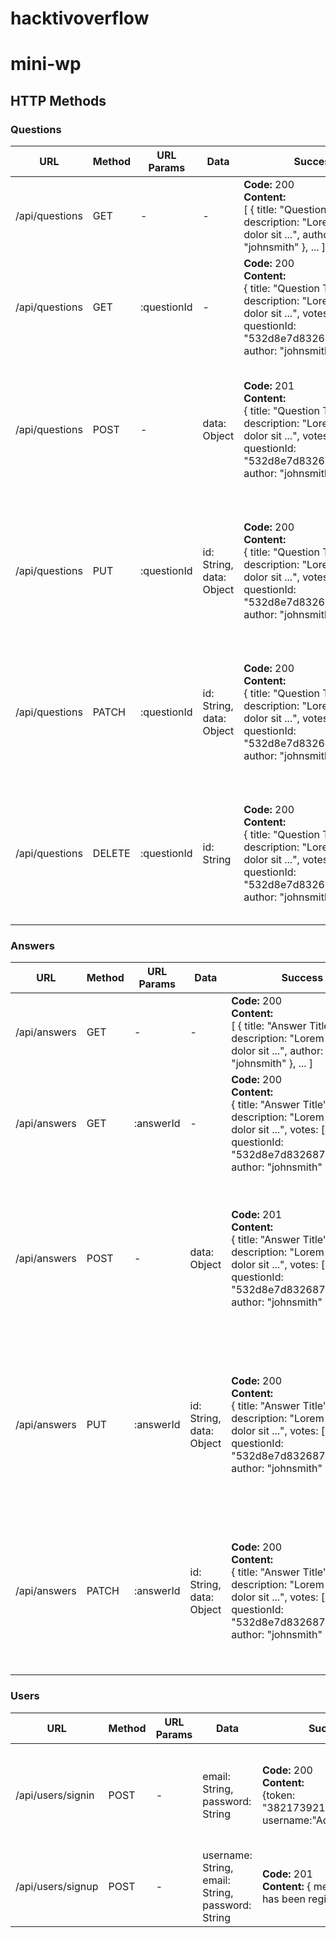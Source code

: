 # hacktivoverflow

# mini-wp
## HTTP Methods
### Questions
|URL|Method|URL Params|Data|Success|Error|
|---|------|----------|-----------|-------|-----|
|/api/questions|GET|-|-| **Code:** 200 <br>**Content:** <br> [ { title: "Question Title", description: "Lorem ipsum dolor sit ...", author: "johnsmith" }, ... ] |**Code:** 404<br> **Content:** { error : "questions doesn't exist" } |
|/api/questions|GET|:questionId|-| **Code:** 200 <br> **Content:**<br> { title: "Question Title", description: "Lorem ipsum dolor sit ...", votes: [], questionId: "532d8e7d8326878237287, author: "johnsmith" } |**Code:** 404<br>**Content:** { error : "Questiondoesn't exist" } |
|/api/questions|POST|-|data: Object| **Code:** 201 <br> **Content:**<br> { title: "Question Title", description: "Lorem ipsum dolor sit ...", votes: [], questionId: "532d8e7d8326878237287, author: "johnsmith" } |**Code:** 404<br>**Content:** { error: "Can't add product" } <br> or <br> **Code:** 401<br>**Content:** <br> { error : "You are unauthorized to make this request." } |
|/api/questions|PUT|:questionId|id: String, data: Object| **Code:** 200<br>**Content:**<br> { title: "Question Title", description: "Lorem ipsum dolor sit ...", votes: [], questionId: "532d8e7d8326878237287, author: "johnsmith" }  |**Code:** 404<br>**Content:** { error: "Can't replace product" }<br> or <br> **Code:** 401<br>**Content:** <br> { error : "You are unauthorized to make this request." } |
|/api/questions|PATCH|:questionId|id: String, data: Object| **Code:** 200<br>**Content:**<br> { title: "Question Title", description: "Lorem ipsum dolor sit ...", votes: [], questionId: "532d8e7d8326878237287, author: "johnsmith" }  |**Code:** 404<br>**Content:** { error: "Can't update product" }<br> or <br> **Code:** 401<br>**Content:** <br> { error : "You are unauthorized to make this request." }|
|/api/questions|DELETE|:questionId|id: String| **Code:** 200<br>**Content:**<br>{ title: "Question Title", description: "Lorem ipsum dolor sit ...", votes: [], questionId: "532d8e7d8326878237287, author: "johnsmith" }  |**Code:** 404<br>**Content:** { error: "Product doesn't exist" } <br> or <br> **Code:** 401<br>**Content:** <br> { error : "You are unauthorized to make this request." }|

### Answers
|URL|Method|URL Params|Data|Success|Error|
|---|------|----------|-----------|-------|-----|
|/api/answers|GET|-|-| **Code:** 200 <br>**Content:** <br> [ { title: "Answer Title", description: "Lorem ipsum dolor sit ...", author: "johnsmith" }, ... ] |**Code:** 404<br> **Content:** { error : "answers doesn't exist" } |
|/api/answers|GET|:answerId|-| **Code:** 200 <br> **Content:**<br> { title: "Answer Title", description: "Lorem ipsum dolor sit ...", votes: [], questionId: "532d8e7d8326878237287, author: "johnsmith" } |**Code:** 404<br>**Content:** { error : "Answer doesn't exist" } |
|/api/answers|POST|-|data: Object| **Code:** 201 <br> **Content:**<br> { title: "Answer Title", description: "Lorem ipsum dolor sit ...", votes: [], questionId: "532d8e7d8326878237287, author: "johnsmith" } |**Code:** 404<br>**Content:** { error: "Can't add product" } <br> or <br> **Code:** 401<br>**Content:** <br> { error : "You are unauthorized to make this request." } |
|/api/answers|PUT|:answerId|id: String, data: Object| **Code:** 200<br>**Content:**<br> { title: "Answer Title", description: "Lorem ipsum dolor sit ...", votes: [], questionId: "532d8e7d8326878237287, author: "johnsmith" }  |**Code:** 404<br>**Content:** { error: "Can't replace product" }<br> or <br> **Code:** 401<br>**Content:** <br> { error : "You are unauthorized to make this request." } |
|/api/answers|PATCH|:answerId|id: String, data: Object| **Code:** 200<br>**Content:**<br> { title: "Answer Title", description: "Lorem ipsum dolor sit ...", votes: [], questionId: "532d8e7d8326878237287, author: "johnsmith" } |**Code:** 404<br>**Content:** { error: "Can't update product" }<br> or <br> **Code:** 401<br>**Content:** <br> { error : "You are unauthorized to make this request." }|

### Users
|URL|Method|URL Params|Data|Success|Error|
|---|------|----------|-----------|-------|-----|
|/api/users/signin|POST|-|email: String, password: String| **Code:** 200<br>**Content:** <br> {token: "3821739218fewfer32rf2", username:"Aditya" }|**Code:** 400<br> **Content:** { error: "Wrong Email or Password "}  |
|/api/users/signup|POST|-|username: String, email: String, password: String| **Code:** 201<br>**Content:** { message: "User has been registered" } |**Code:** 400 <br> **Content:** { error: "Bad request}  |

